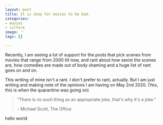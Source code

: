 ```yaml
---
layout: post
title: It is okay for movies to be bad.
categories:
- movies
- culture
image: ''
tags: []

---
```

Recently, I am seeing a lot of support for the posts that pick scenes from movies that range from 2000 till now, and rant about how sexist the scenes are, how comedies are made out of body shaming and a huge list of rant goes on and on.

This writing of mine isn't a rant. I don't prefer to rant, actually. But I am just writing and making note of the opinions I am having on May 2nd 2020. (Yes, this is when the quarantine was going on)

> "There is no such thing as an appropriate joke, that's why it's a joke."
>
> \- Michael Scott, The Office

hello world
